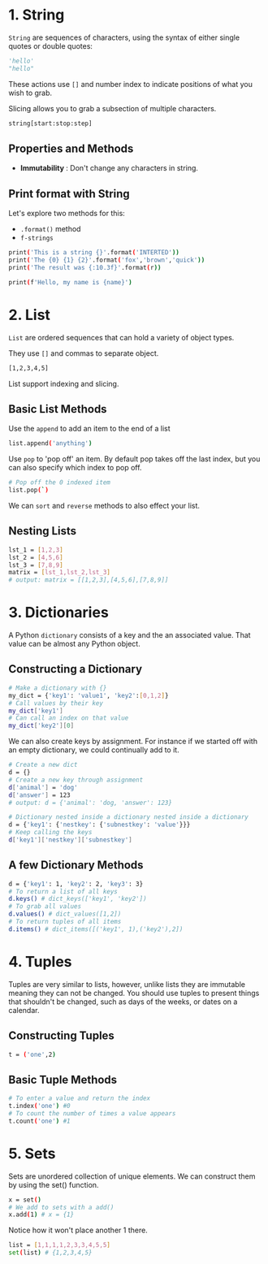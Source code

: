 # 1. String 
`String` are sequences of characters, using the syntax of either single quotes or double quotes:
```python
'hello'
"hello"
```
These actions use `[]` and number index to indicate positions of what you wish to grab.

Slicing allows you to grab a subsection of multiple characters.
```python
string[start:stop:step]
```
## Properties and Methods
* **Immutability** : Don't change any characters in string.

## Print format with String
Let's explore two methods for this:
* `.format()` method
* `f-strings`
```bash
print('This is a string {}'.format('INTERTED'))
print('The {0} {1} {2}'.format('fox','brown','quick'))
print('The result was {:10.3f}'.format(r))
```
```bash
print(f'Hello, my name is {name}')
```
# 2. List
`List` are ordered sequences that can hold a variety of object types.

They use `[]` and commas to separate object.
```bash
[1,2,3,4,5]
```
List support indexing and slicing.

## Basic List Methods
Use the `append` to add an item to the end of a list
```bash
list.append('anything')
```
Use `pop` to 'pop off' an item. By default pop takes off the last index, but you can also specify which index to pop off.
```bash
# Pop off the 0 indexed item
list.pop(`)
```
We can `sort` and `reverse` methods to also effect your list.

## Nesting Lists 
```bash
lst_1 = [1,2,3]
lst_2 = [4,5,6]
lst_3 = [7,8,9]
matrix = [lst_1,lst_2,lst_3]
# output: matrix = [[1,2,3],[4,5,6],[7,8,9]]
```
# 3. Dictionaries
A Python `dictionary` consists of a key and the an associated value. That value can be almost any Python object.
## Constructing a Dictionary
```bash
# Make a dictionary with {}
my_dict = {'key1': 'value1', 'key2':[0,1,2]}
# Call values by their key
my_dict['key1']
# Can call an index on that value
my_dict['key2'][0]
```
We can also create keys by assignment. For instance if we started off with an empty dictionary, we could continually add to it.
```bash
# Create a new dict
d = {}
# Create a new key through assignment
d['animal'] = 'dog'
d['answer'] = 123
# output: d = {'animal': 'dog, 'answer': 123}
```
```bash
# Dictionary nested inside a dictionary nested inside a dictionary
d = {'key1': {'nestkey': {'subnestkey': 'value'}}}
# Keep calling the keys
d['key1']['nestkey']['subnestkey']
```
## A few Dictionary Methods
```bash
d = {'key1': 1, 'key2': 2, 'key3': 3}
# To return a list of all keys
d.keys() # dict_keys(['key1', 'key2'])
# To grab all values
d.values() # dict_values([1,2])
# To return tuples of all items
d.items() # dict_items([('key1', 1),('key2'),2])
```

# 4. Tuples
Tuples are very similar to lists, however, unlike lists they are immutable meaning they can not be changed. You should use tuples to present things that shouldn't be changed, such as days of the weeks, or dates on a calendar.
## Constructing Tuples
```bash
t = ('one',2)
```
## Basic Tuple Methods
```bash
# To enter a value and return the index
t.index('one') #0
# To count the number of times a value appears
t.count('one') #1
```

# 5. Sets
Sets are unordered collection of unique elements. We can construct them by using the set() function.
```bash
x = set()
# We add to sets with a add() 
x.add(1) # x = {1}
```
Notice how it won't place another 1 there.
```bash
list = [1,1,1,1,2,3,3,4,5,5]
set(list) # {1,2,3,4,5}
```

